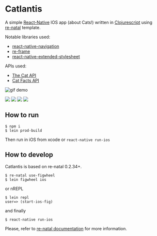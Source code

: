# Catlantis

A simple [React-Native](https://facebook.github.io/react-native/) IOS app (about Cats!) written in [Clojurescript](https://github.com/clojure/clojurescript) using [re-natal](https://github.com/drapanjanas/re-natal) template.

Notable libraries used:
* [react-native-navigation](https://github.com/wix/react-native-navigation)
* [re-frame](https://github.com/Day8/re-frame)
* [react-native-extended-stylesheet](https://github.com/vitalets/react-native-extended-stylesheet)

APIs used:
* [The Cat API](http://thecatapi.com/)
* [Cat Facts API](http://catfacts-api.appspot.com/)

![gif demo](https://cloud.githubusercontent.com/assets/3857155/15515694/bb3f2910-21ef-11e6-88f7-fb2177c4161b.gif)

![](https://cloud.githubusercontent.com/assets/3857155/15515991/fd183ff6-21f0-11e6-931f-57de11ddd3b4.png)
![](https://cloud.githubusercontent.com/assets/3857155/15515990/fd1848e8-21f0-11e6-9b53-f62ade514193.png)
![](https://cloud.githubusercontent.com/assets/3857155/15515988/fd1759c4-21f0-11e6-9edf-c9bb55630ad2.png)
![](https://cloud.githubusercontent.com/assets/3857155/15515989/fd18084c-21f0-11e6-8833-a2488c298306.png)

## How to run
```
$ npm i
$ lein prod-build
```
Then run in iOS from xcode or `react-native run-ios`

## How to develop
Catlantis is based on re-natal 0.2.34+.
```
$ re-natal use-figwheel
$ lein figwheel ios
```
or nREPL
```
$ lein repl
user=> (start-ios-fig)
```
and finally
```
$ react-native run-ios
```

Please, refer to [re-natal documentation](https://github.com/drapanjanas/re-natal/blob/master/README.md) for more information.